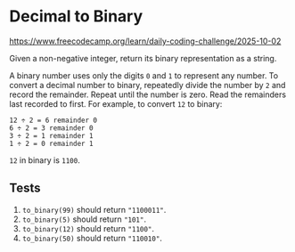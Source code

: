 # Decimal to Binary

https://www.freecodecamp.org/learn/daily-coding-challenge/2025-10-02

Given a non-negative integer, return its binary representation as a string.

A binary number uses only the digits `0` and `1` to represent any number. To convert a decimal number to binary, repeatedly divide the number by `2` and record the remainder. Repeat until the number is zero. Read the remainders last recorded to first. For example, to convert `12` to binary:

```
12 ÷ 2 = 6 remainder 0
6 ÷ 2 = 3 remainder 0
3 ÷ 2 = 1 remainder 1
1 ÷ 2 = 0 remainder 1
```

`12` in binary is `1100`.

## Tests

1. `to_binary(99)` should return `"1100011"`.
1. `to_binary(5)` should return `"101"`.
1. `to_binary(12)` should return `"1100"`.
1. `to_binary(50)` should return `"110010"`.
